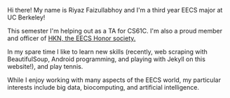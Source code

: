 Hi there! My name is Riyaz Faizullabhoy and I'm a third year EECS major at UC Berkeley!

This semester I'm helping out as a TA for CS61C.  I'm also a proud member and officer of [HKN, the EECS Honor society.](https://hkn.eecs.berkeley.edu/)

In my spare time I like to learn new skills (recently, web scraping with BeautifulSoup, Android programming, and playing with Jekyll on this website!), and play tennis.

While I enjoy working with many aspects of the EECS world, my particular interests include big data, biocomputing, and artificial intelligence.
